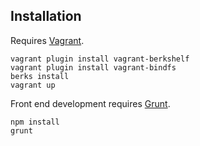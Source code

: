 Installation
------------

Requires [Vagrant](http://vagrantup.com).

    vagrant plugin install vagrant-berkshelf
    vagrant plugin install vagrant-bindfs
    berks install
    vagrant up

Front end development requires [Grunt](http://gruntjs.com/).

    npm install
    grunt
